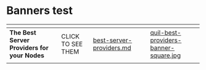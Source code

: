# Banners test

<table data-view="cards" data-full-width="true"><thead><tr><th></th><th></th><th data-hidden data-card-target data-type="content-ref"></th><th data-hidden></th><th data-hidden data-card-cover data-type="files"></th></tr></thead><tbody><tr><td><strong>The Best Server Providers for your Nodes</strong></td><td>CLICK TO SEE THEM</td><td><a href="../best-server-providers.md">best-server-providers.md</a></td><td></td><td><a href="../.gitbook/assets/quil-best-providers-banner-square.jpg">quil-best-providers-banner-square.jpg</a></td></tr><tr><td></td><td></td><td></td><td></td><td></td></tr></tbody></table>
